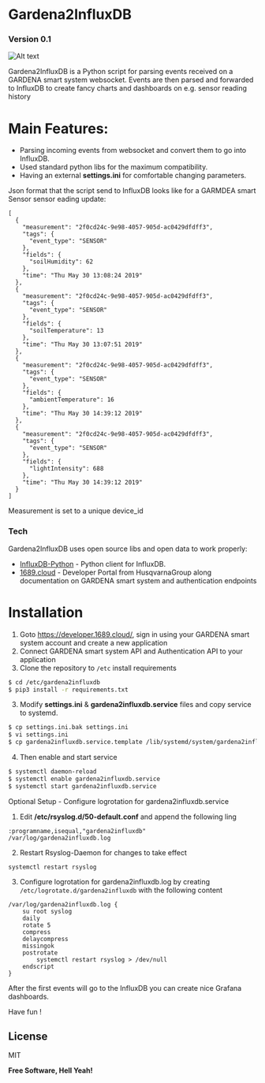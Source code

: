 # Gardena2InfluxDB
### Version 0.1
![Alt text](https://github.com/sorny/gardena2influxdb/blob/master/gardena2influxdb.png?raw=true "Grafana dashboard example")

Gardena2InfluxDB is a Python script for parsing events received on a GARDENA smart system websocket. 
Events are then parsed and forwarded to InfluxDB to create fancy charts and dashboards on e.g. sensor reading history



# Main Features:

  - Parsing incoming events from websocket and convert them to go into InfluxDB.
  - Used standard python libs for the maximum compatibility.
  - Having an external **settings.ini** for comfortable changing parameters.

Json format that the script send to InfluxDB looks like for a GARMDEA smart Sensor sensor eading update:
```
[
  {
    "measurement": "2f0cd24c-9e98-4057-905d-ac0429dfdff3",
    "tags": {
      "event_type": "SENSOR"
    },
    "fields": {
      "soilHumidity": 62
    },
    "time": "Thu May 30 13:08:24 2019"
  },
  {
    "measurement": "2f0cd24c-9e98-4057-905d-ac0429dfdff3",
    "tags": {
      "event_type": "SENSOR"
    },
    "fields": {
      "soilTemperature": 13
    },
    "time": "Thu May 30 13:07:51 2019"
  },
  {
    "measurement": "2f0cd24c-9e98-4057-905d-ac0429dfdff3",
    "tags": {
      "event_type": "SENSOR"
    },
    "fields": {
      "ambientTemperature": 16
    },
    "time": "Thu May 30 14:39:12 2019"
  },
  {
    "measurement": "2f0cd24c-9e98-4057-905d-ac0429dfdff3",
    "tags": {
      "event_type": "SENSOR"
    },
    "fields": {
      "lightIntensity": 688
    },
    "time": "Thu May 30 14:39:12 2019"
  }
]
```
Measurement is set to a unique device_id 

### Tech

Gardena2InfluxDB uses open source libs and open data to work properly:

* [InfluxDB-Python](https://github.com/influxdata/influxdb-python) - Python client for InfluxDB.
* [1689.cloud](https://developer.1689.cloud/) - Developer Portal from HusqvarnaGroup along documentation on GARDENA smart system and authentication endpoints

# Installation
1) Goto https://developer.1689.cloud/, sign in using your GARDENA smart system account and create a new application
2) Connect GARDENA smart system API and Authentication API to your application
2) Clone the repository to `/etc` install requirements
```sh
$ cd /etc/gardena2influxdb
$ pip3 install -r requirements.txt
```
3) Modify **settings.ini** & **gardena2influxdb.service** files and copy service to systemd.
```sh
$ cp settings.ini.bak settings.ini
$ vi settings.ini
$ cp gardena2influxdb.service.template /lib/systemd/system/gardena2influxdb.service
```
4) Then enable and start service
```sh
$ systemctl daemon-reload
$ systemctl enable gardena2influxdb.service
$ systemctl start gardena2influxdb.service
```
Optional Setup - Configure logrotation for gardena2influxdb.service
1) Edit **/etc/rsyslog.d/50-default.conf** and append the following ling
```
:programname,isequal,"gardena2influxdb"         /var/log/gardena2influxdb.log
```
2) Restart Rsyslog-Daemon for changes to take effect
```
systemctl restart rsyslog
```
3) Configure logrotation for gardena2influxdb.log by creating `/etc/logrotate.d/gardena2influxdb` with the following content
```
/var/log/gardena2influxdb.log { 
    su root syslog
    daily
    rotate 5
    compress
    delaycompress
    missingok
    postrotate
        systemctl restart rsyslog > /dev/null
    endscript    
}
```

After the first events will go to the InfluxDB you can create nice Grafana dashboards.

Have fun !

License
----

MIT

**Free Software, Hell Yeah!**
